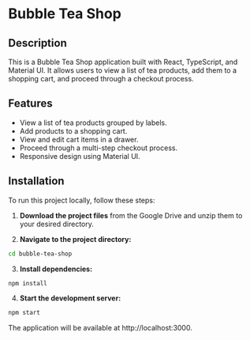 # Bubble Tea Shop

## Description

This is a Bubble Tea Shop application built with React, TypeScript, and Material UI. It allows users to view a list of tea products, add them to a shopping cart, and proceed through a checkout process.

## Features

-   View a list of tea products grouped by labels.
-   Add products to a shopping cart.
-   View and edit cart items in a drawer.
-   Proceed through a multi-step checkout process.
-   Responsive design using Material UI.

## Installation

To run this project locally, follow these steps:

1. **Download the project files** from the Google Drive and unzip them to your desired directory.

2. **Navigate to the project directory:**

```bash
cd bubble-tea-shop
```

3. **Install dependencies:**

```bash
npm install
```

4. **Start the development server:**

```bash
npm start
```

The application will be available at http://localhost:3000.
